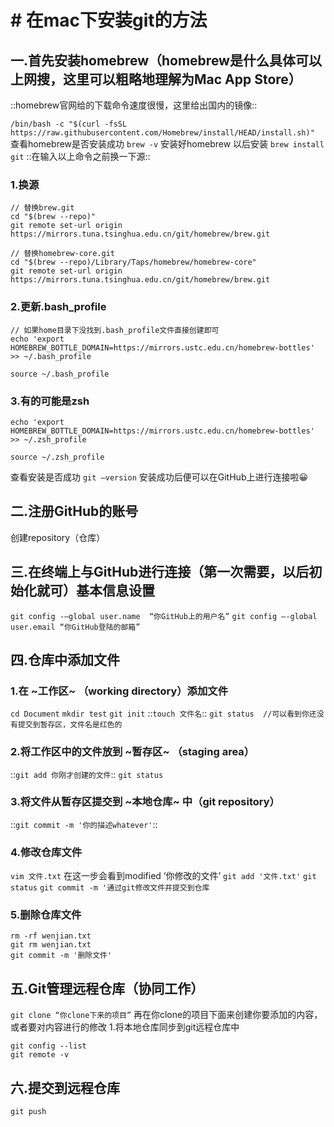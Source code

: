 # # 在mac下安装git的方法
## 一.首先安装homebrew（homebrew是什么具体可以上网搜，这里可以粗略地理解为Mac App Store）

::homebrew官网给的下载命令速度很慢，这里给出国内的镜像::

`/bin/bash -c "$(curl -fsSL https://raw.githubusercontent.com/Homebrew/install/HEAD/install.sh)"`
查看homebrew是否安装成功
`brew -v`
安装好homebrew 以后安装
`brew install git`
::在输入以上命令之前换一下源::
### 1.换源
```
// 替换brew.git
cd "$(brew --repo)"
git remote set-url origin https://mirrors.tuna.tsinghua.edu.cn/git/homebrew/brew.git

// 替换homebrew-core.git
cd "$(brew --repo)/Library/Taps/homebrew/homebrew-core"
git remote set-url origin https://mirrors.tuna.tsinghua.edu.cn/git/homebrew/brew.git
```
### 2.更新.bash_profile
```
// 如果home目录下没找到.bash_profile文件直接创建即可
echo 'export HOMEBREW_BOTTLE_DOMAIN=https://mirrors.ustc.edu.cn/homebrew-bottles' >> ~/.bash_profile

source ~/.bash_profile
```
### 3.有的可能是zsh
```
echo 'export HOMEBREW_BOTTLE_DOMAIN=https://mirrors.ustc.edu.cn/homebrew-bottles' >> ~/.zsh_profile

source ~/.zsh_profile
```
查看安装是否成功
`git —version`
安装成功后便可以在GitHub上进行连接啦😀

## 二.注册GitHub的账号
创建repository（仓库）

## 三.在终端上与GitHub进行连接（第一次需要，以后初始化就可）基本信息设置
`git config -—global user.name  “你GitHub上的用户名”`
`git config —-global user.email “你GitHub登陆的邮箱”`
## 四.仓库中添加文件
### 1.在 ~工作区~ （working directory）添加文件
`cd Document`
`mkdir test`
`git init`
::`touch 文件名`::
`git status  //可以看到你还没有提交到暂存区，文件名是红色的`
### 2.将工作区中的文件放到 ~暂存区~ （staging area）
::`git add 你刚才创建的文件`::
`git status`
### 3.将文件从暂存区提交到 ~本地仓库~ 中（git repository）
::`git commit -m '你的描述whatever'`::
### 4.修改仓库文件
`vim 文件.txt`
在这一步会看到modified ‘你修改的文件’
`git add '文件.txt'`
`git status`
`git commit -m '通过git修改文件并提交到仓库`
### 5.删除仓库文件
```
rm -rf wenjian.txt
git rm wenjian.txt
git commit -m '删除文件'
```
## 五.Git管理远程仓库（协同工作）
`git clone “你clone下来的项目”`
再在你clone的项目下面来创建你要添加的内容，或者要对内容进行的修改
1.将本地仓库同步到git远程仓库中
```
git config --list
git remote -v
```
## 六.提交到远程仓库
`git push`




